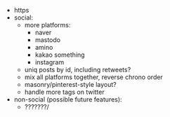 * https
* social:
  * more platforms:
    * naver
    * mastodo
    * amino
    * kakao something
    * instagram
  * uniq posts by id, including retweets?
  * mix all platforms together, reverse chrono order
  * masonry/pinterest-style layout?
  * handle more tags on twitter
* non-social (possible future features):
  * ???????/
